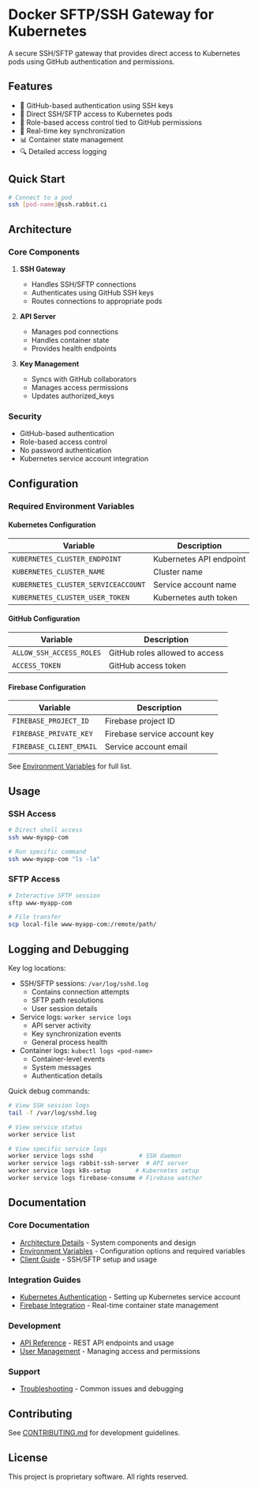 # Docker SFTP/SSH Gateway for Kubernetes

A secure SSH/SFTP gateway that provides direct access to Kubernetes pods using GitHub authentication and permissions.

## Features

- 🔐 GitHub-based authentication using SSH keys
- 🚀 Direct SSH/SFTP access to Kubernetes pods
- 👥 Role-based access control tied to GitHub permissions
- 🔄 Real-time key synchronization
- 📊 Container state management
- 🔍 Detailed access logging

## Quick Start

```bash
# Connect to a pod
ssh [pod-name]@ssh.rabbit.ci
```

## Architecture

### Core Components

1. **SSH Gateway**
   - Handles SSH/SFTP connections
   - Authenticates using GitHub SSH keys
   - Routes connections to appropriate pods

2. **API Server**
   - Manages pod connections
   - Handles container state
   - Provides health endpoints

3. **Key Management**
   - Syncs with GitHub collaborators
   - Manages access permissions
   - Updates authorized_keys

### Security

- GitHub-based authentication
- Role-based access control
- No password authentication
- Kubernetes service account integration

## Configuration

### Required Environment Variables

#### Kubernetes Configuration
| Variable | Description |
|----------|-------------|
| `KUBERNETES_CLUSTER_ENDPOINT` | Kubernetes API endpoint |
| `KUBERNETES_CLUSTER_NAME` | Cluster name |
| `KUBERNETES_CLUSTER_SERVICEACCOUNT` | Service account name |
| `KUBERNETES_CLUSTER_USER_TOKEN` | Kubernetes auth token |

#### GitHub Configuration
| Variable | Description |
|----------|-------------|
| `ALLOW_SSH_ACCESS_ROLES` | GitHub roles allowed to access |
| `ACCESS_TOKEN` | GitHub access token |

#### Firebase Configuration
| Variable | Description |
|----------|-------------|
| `FIREBASE_PROJECT_ID` | Firebase project ID |
| `FIREBASE_PRIVATE_KEY` | Firebase service account key |
| `FIREBASE_CLIENT_EMAIL` | Service account email |

See [Environment Variables](docs/environment.md) for full list.

## Usage

### SSH Access
```bash
# Direct shell access
ssh www-myapp-com

# Run specific command
ssh www-myapp-com "ls -la"
```

### SFTP Access
```bash
# Interactive SFTP session
sftp www-myapp-com

# File transfer
scp local-file www-myapp-com:/remote/path/
```

## Logging and Debugging

Key log locations:
- SSH/SFTP sessions: `/var/log/sshd.log`
  - Contains connection attempts
  - SFTP path resolutions
  - User session details
- Service logs: `worker service logs`
  - API server activity
  - Key synchronization events
  - General process health
- Container logs: `kubectl logs <pod-name>`
  - Container-level events
  - System messages
  - Authentication details

Quick debug commands:
```bash
# View SSH session logs
tail -f /var/log/sshd.log

# View service status
worker service list

# View specific service logs
worker service logs sshd             # SSH daemon
worker service logs rabbit-ssh-server  # API server
worker service logs k8s-setup       # Kubernetes setup
worker service logs firebase-consume # Firebase watcher
```

## Documentation

### Core Documentation
- [Architecture Details](docs/architecture.md) - System components and design
- [Environment Variables](docs/environment.md) - Configuration options and required variables
- [Client Guide](docs/client-guide.md) - SSH/SFTP setup and usage

### Integration Guides
- [Kubernetes Authentication](docs/kuberentes-auth.md) - Setting up Kubernetes service account
- [Firebase Integration](docs/firebase-integration.md) - Real-time container state management

### Development
- [API Reference](docs/api-reference.md) - REST API endpoints and usage
- [User Management](docs/user-management.md) - Managing access and permissions

### Support
- [Troubleshooting](docs/troubleshooting.md) - Common issues and debugging

## Contributing

See [CONTRIBUTING.md](docs/contributing.md) for development guidelines.

## License

This project is proprietary software. All rights reserved.
